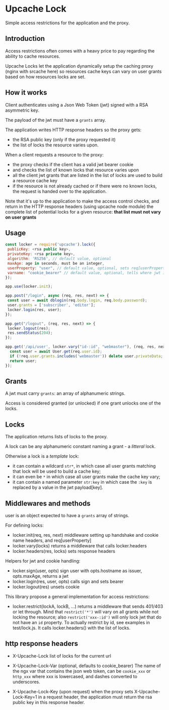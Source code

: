 Upcache Lock
============

Simple access restrictions for the application and the proxy.

Introduction
------------

Access restrictions often comes with a heavy price to pay regarding the ability
to cache resources.

Upcache Locks let the application dynamically setup the caching proxy (nginx with
srcache here) so resources cache keys can vary on user grants
based on how resources locks are set.

How it works
------------

Client authenticates using a Json Web Token (jwt) signed with a RSA asymmetric key.

The payload of the jwt must have a `grants` array.

The application writes HTTP response headers so the proxy gets:

- the RSA public key (only if the proxy requested it)
- the list of locks the resource varies upon.

When a client requests a resource to the proxy:

- the proxy checks if the client has a valid jwt bearer cookie
- and checks the list of known locks that resource varies upon
- all the client jwt grants that are listed in the list of locks are used
to build a resource cache key
- if the resource is not already cached or if there were no known locks,
the request is handed over to the application.

Note that it's up to the application to make the access control checks,
and return in the HTTP response headers (using upcache node module)
the complete list of potential locks for a given resource:
**that list must not vary on user grants**

Usage
-----

```js
const locker = require('upcache').lock({
 publicKey: <rsa public key>,
 privateKey: <rsa private key>,
 algorithm: 'RS256', // default value, optional
 maxAge: age in seconds, must be an integer,
 userProperty: "user", // default value, optional, sets req[userProperty]
 varname: "cookie_bearer" // default value, optional, tells where jwt is
});

app.use(locker.init);

app.post("/login", async (req, res, next) => {
 const user = await dblogin(req.body.login, req.body.password);
 user.grants = ['subscriber', 'editor'];
 locker.login(res, user);
});

app.get("/logout", (req, res, next) => {
 locker.logout(res);
 res.sendStatus(204);
});

app.get('/api/user', locker.vary("id-:id", "webmaster"), (req, res, next) => {
  const user = await User.get(req.user.id);
  if (!req.user.grants.includes('webmaster')) delete user.privateData;
  return user;
});

```

Grants
------

A jwt must carry `grants`: an array of alphanumeric strings.

Access is considered granted (or unlocked) if one grant unlocks one of the locks.

Locks
-----

The application returns lists of locks to the proxy.

A lock can be any alphanumeric constant naming a grant - a *litteral* lock.

Otherwise a lock is a *template* lock:

- it can contain a wildcard `str*`, in which case all user grants matching
that lock will be used to build a cache key;
- it can even be `*` in which case all user grants make the cache key vary;
- it can contain a named parameter `str:key` in which case the `:key` is
replaced by a value in the jwt payload[key].

Middlewares and methods
-----------------------

user is an object expected to have a `grants` array of strings.

For defining locks:

- locker.init(req, res, next)
  middleware setting up handshake and cookie name headers, and req[userProperty]
- locker.vary(locks)
  returns a middleware that calls locker.headers
- locker.headers(res, locks)
  sets response headers

Helpers for jwt and cookie handling:

- locker.sign(user, opts)
  sign user with opts.hostname as issuer, opts.maxAge, returns a jwt
- locker.login(res, user, opts)
  calls sign and sets bearer
- locker.logout(res)
  unsets cookie

This library propose a general implementation for access restrictions:

- locker.restrict(lockA, lockB, ...)
  returns a middleware that sends 401/403 or let through.
  Mind that `restrict('*')` will vary on all grants while not locking the resource;
  also `restrict('xxx-:id')` will only lock jwt that do not have an `id` property.
  To actually restrict by id, see examples in test/lock.js.
  It calls locker.headers() with the list of locks.

http response headers
---------------------

- X-Upcache-Lock
  list of locks for the current url

- X-Upcache-Lock-Var (optional, defaults to cookie_bearer)
  The name of the ngx var that contains the json web token,
  can be `cookie_xxx` or `http_xxx` where xxx is lowercased, and dashes
  converted to underscores.

- X-Upcache-Lock-Key (upon request)
  when the proxy sets X-Upcache-Lock-Key=1 in a request header,
  the application must return the rsa public key in this response header.
